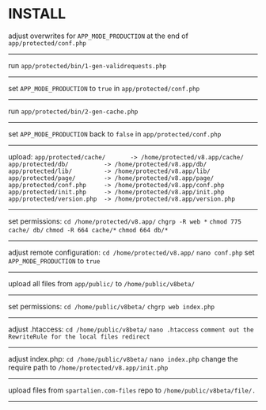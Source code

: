 # INSTALL

adjust overwrites for `APP_MODE_PRODUCTION` at the end of `app/protected/conf.php`

---

run `app/protected/bin/1-gen-validrequests.php`

---

set `APP_MODE_PRODUCTION` to `true` in `app/protected/conf.php`

---

run `app/protected/bin/2-gen-cache.php`

---

set `APP_MODE_PRODUCTION` back to `false` in `app/protected/conf.php`

---

upload:
`app/protected/cache/       -> /home/protected/v8.app/cache/`
`app/protected/db/          -> /home/protected/v8.app/db/`
`app/protected/lib/         -> /home/protected/v8.app/lib/`
`app/protected/page/        -> /home/protected/v8.app/page/`
`app/protected/conf.php     -> /home/protected/v8.app/conf.php`
`app/protected/init.php     -> /home/protected/v8.app/init.php`
`app/protected/version.php  -> /home/protected/v8.app/version.php`

---

set permissions:
`cd /home/protected/v8.app/`
`chgrp -R web *`
`chmod 775 cache/ db/`
`chmod -R 664 cache/*`
`chmod 664 db/*`

---

adjust remote configuration:
`cd /home/protected/v8.app/`
`nano conf.php`
set `APP_MODE_PRODUCTION` to `true`

---

upload all files from `app/public/` to `/home/public/v8beta/`

---

set permissions:
`cd /home/public/v8beta/`
`chgrp web index.php`

---

adjust .htaccess:
`cd /home/public/v8beta/`
`nano .htaccess`
`comment out the RewriteRule for the local files redirect`

---

adjust index.php:
`cd /home/public/v8beta/`
`nano index.php`
change the require path to `/home/protected/v8.app/init.php`

---

upload files from `spartalien.com-files` repo to `/home/public/v8beta/file/.`

---
